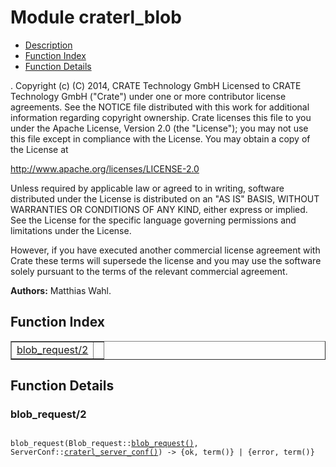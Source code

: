 

# Module craterl_blob #
* [Description](#description)
* [Function Index](#index)
* [Function Details](#functions)


.
Copyright (c) (C) 2014, CRATE Technology GmbH
Licensed to CRATE Technology GmbH ("Crate") under one or more contributor
license agreements.  See the NOTICE file distributed with this work for
additional information regarding copyright ownership.  Crate licenses
this file to you under the Apache License, Version 2.0 (the "License");
you may not use this file except in compliance with the License.  You may
obtain a copy of the License at

http://www.apache.org/licenses/LICENSE-2.0

Unless required by applicable law or agreed to in writing, software
distributed under the License is distributed on an "AS IS" BASIS, WITHOUT
WARRANTIES OR CONDITIONS OF ANY KIND, either express or implied.  See the
License for the specific language governing permissions and limitations
under the License.

However, if you have executed another commercial license agreement
with Crate these terms will supersede the license and you may use the
software solely pursuant to the terms of the relevant commercial agreement.


__Authors:__ Matthias Wahl.
<a name="index"></a>

## Function Index ##


<table width="100%" border="1" cellspacing="0" cellpadding="2" summary="function index"><tr><td valign="top"><a href="#blob_request-2">blob_request/2</a></td><td></td></tr></table>


<a name="functions"></a>

## Function Details ##

<a name="blob_request-2"></a>

### blob_request/2 ###


<pre><code>
blob_request(Blob_request::<a href="#type-blob_request">blob_request()</a>, ServerConf::<a href="#type-craterl_server_conf">craterl_server_conf()</a>) -&gt; {ok, term()} | {error, term()}
</code></pre>

<br></br>



